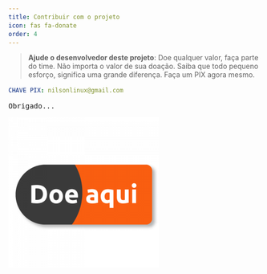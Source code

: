 ```yaml
---
title: Contribuir com o projeto
icon: fas fa-donate
order: 4
---
```



> **Ajude o desenvolvedor deste projeto**: Doe qualquer valor,  faça parte do time.
> Não importa o valor de sua doação.  Saiba que todo pequeno esforço,  significa uma grande diferença.
> Faça um PIX agora mesmo. 

```yaml
CHAVE PIX: nilsonlinux@gmail.com
```

<kbd>Obrigado...</kbd>

![PIX](https://raw.githubusercontent.com/sistemanpdvs/sistemanpdvs.github.io/master/assets/img/sample/donate.png)
